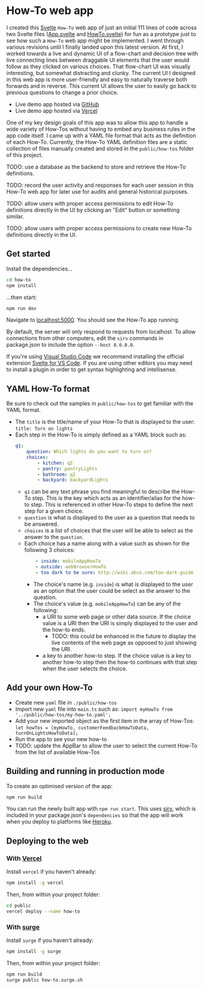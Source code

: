# How-To web app
I created this [Svelte](https://svelte.dev/) `How-To` web app of just an initial 111 lines of code across two Svelte files ([App.svelte](src\App.svelte) and [HowTo.svelte](src\HowTo.svelte)) for fun as a prototype just to see how such a `How-To` web app might be implemented. I went through various revisions until I finally landed upon this latest version. At first, I worked towards a live and dynamic UI of a flow-chart and decision tree with live connecting lines between draggable UI elements that the user would follow as they clicked on various choices. That flow-chart UI was visually interesting, but somewhat distracting and clunky. The current UI I designed in this web app is more user-friendly and easy to naturally traverse both forwards and in reverse. This current UI allows the user to easily go back to previous questions to change a prior choice.

* Live demo app hosted via [GitHub](https://rlyders.github.io/how-to)
* Live demo app hosted via [Vercel](https://how-to-mu.vercel.app)

One of my key design goals of this app was to allow this app to handle a wide variety of How-Tos without having to embed any business rules in the app code itself. I came up with a YAML file format that acts as the definition of each How-To. Currently, the How-To YAML definition files are a static collection of files manually created and stored in the `public/how-tos` folder of this project.

TODO: use a database as the backend to store and retrieve the How-To definitions.

TODO: record the user activity and responses for each user session in this How-To web app for later use for audits and general historical purposes.

TODO: allow users with proper access permissions to edit How-To definitions directly in the UI by clicking an "Edit" button or something similar.

TODO: allow users with proper access permissions to create new How-To definitions directly in the UI.

## Get started

Install the dependencies...

```bash
cd how-to
npm install
```

...then start:

```bash
npm run dev
```

Navigate to [localhost:5000](http://localhost:5000). You should see the How-To app running.

By default, the server will only respond to requests from localhost. To allow connections from other computers, edit the `sirv` commands in package.json to include the option `--host 0.0.0.0`.

If you're using [Visual Studio Code](https://code.visualstudio.com/) we recommend installing the official extension [Svelte for VS Code](https://marketplace.visualstudio.com/items?itemName=svelte.svelte-vscode). If you are using other editors you may need to install a plugin in order to get syntax highlighting and intellisense.

## YAML How-To format
Be sure to check out the samples in `public/how-tos` to get familiar with the YAML format.
 * The `title` is the title/name of your How-To that is displayed to the user:
    `title: Turn on lights`
 * Each step in the How-To is simply defined as a YAML block such as:
    ```yml
    q1:
        question: Which lights do you want to turn on?
        choices:
            - kitchen: q2
            - pantry: pantryLights
            - bathroom: q2
            - backyard: backyardLights
    ```
    * `q1` can be any text phrase you find meaningful to describe the How-To step. This is the key which acts as an identifier/alias for the how-to step. This is referenced in other How-To steps to define the next step for a given choice.
    * `question` is what is displayed to the user as a question that needs to be answered.
    * `choices` is a list of choices that the user will be able to select as the answer to the `question`.
    * Each choice has a name along with a value such as shown for the following 3 choices:
        ```yaml
            - inside: mobileAppHowTo
            - outside: webBrowserHowTo
            - too dark to be sure: http://wiki.abco.com/too-dark-guide
        ```
        * The choice's name (e.g. `inside`) is what is displayed to the user as an option that the user could be select as the answer to the question.
        * The choice's value (e.g. `mobileAppHowTo`) can be any of the following:
            * a URI to some web page or other data source. If the choice value is a URI then the URI is simply displayed to the user and the how-to ends. 
                * TODO: this could be enhanced in the future to display the live contents of the web page as opposed to just showing the URI. 
            * a key to another how-to step. If the choice value is a key to another how-to step then the how-to continues with that step when the user selects the choice.

## Add your own How-To 
 * Create new `yaml` file in `./public/how-tos`
 * Import new `yaml` file into `main.ts` such as:
    `import myHowTo from '../public/how-tos/my-how-to.yaml';`
 * Add your new imported object as the first item in the array of How-Tos:
    `let howTos = [myHowTo, customerFeedbackHowToData, turnOnLightsHowToData];`
 * Run the app to see your new how-to
 * TODO: update the AppBar to allow the user to select the current How-To from the list of available How-Tos

## Building and running in production mode

To create an optimised version of the app:

```bash
npm run build
```

You can run the newly built app with `npm run start`. This uses [sirv](https://github.com/lukeed/sirv), which is included in your package.json's `dependencies` so that the app will work when you deploy to platforms like [Heroku](https://heroku.com).

## Deploying to the web

### With [Vercel](https://vercel.com)

Install `vercel` if you haven't already:

```bash
npm install -g vercel
```

Then, from within your project folder:

```bash
cd public
vercel deploy --name how-to
```

### With [surge](https://surge.sh/)

Install `surge` if you haven't already:

```bash
npm install -g surge
```

Then, from within your project folder:

```bash
npm run build
surge public how-to.surge.sh
```
